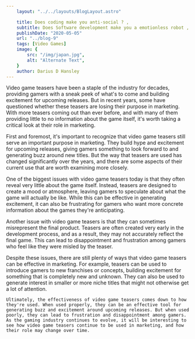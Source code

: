 ```yaml
---
    layout: "../../layouts/BlogLayout.astro"

    title: Does coding make you anti-social ? ,                                                       
    subtitle: Does Software development make you a emotionless robot ,
    publishDate: "2020-05-05"
    url: "../blog-9"
    tags: [Video Games]
    image: {
        src: "/img/japan.jpg",
        alt: "Alternate Text",
    } 
    author: Darius D Hansley
---
```



<p>Video game teasers have been a staple of the industry for decades, providing gamers with a sneak peek of what's to come and building excitement for upcoming releases. But in recent years, some have questioned whether these teasers are losing their purpose in marketing. With more teasers coming out than ever before, and with many of them providing little to no information about the game itself, it's worth taking a critical look at their role in marketing.</p>

<p>First and foremost, it's important to recognize that video game teasers still serve an important purpose in marketing. They build hype and excitement for upcoming releases, giving gamers something to look forward to and generating buzz around new titles. But the way that teasers are used has changed significantly over the years, and there are some aspects of their current use that are worth examining more closely.</p>

<p>One of the biggest issues with video game teasers today is that they often reveal very little about the game itself. Instead, teasers are designed to create a mood or atmosphere, leaving gamers to speculate about what the game will actually be like. While this can be effective in generating excitement, it can also be frustrating for gamers who want more concrete information about the games they're anticipating.</p>

<p>Another issue with video game teasers is that they can sometimes misrepresent the final product. Teasers are often created very early in the development process, and as a result, they may not accurately reflect the final game. This can lead to disappointment and frustration among gamers who feel like they were misled by the teaser.</p>

<p>Despite these issues, there are still plenty of ways that video game teasers can be effective in marketing. For example, teasers can be used to introduce gamers to new franchises or concepts, building excitement for something that is completely new and unknown. They can also be used to generate interest in smaller or more niche titles that might not otherwise get a lot of attention.</p>
<p>
    
    Ultimately, the effectiveness of video game teasers comes down to how they're used. When used properly, they can be an effective tool for generating buzz and excitement around upcoming releases. But when used poorly, they can lead to frustration and disappointment among gamers. As the gaming industry continues to evolve, it will be interesting to see how video game teasers continue to be used in marketing, and how their role may change over time.

</p>